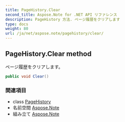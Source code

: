 ```yaml
---
title: PageHistory.Clear
second_title: Aspose.Note for .NET API リファレンス
description: PageHistory 方法. ページ履歴をクリアします
type: docs
weight: 80
url: /ja/net/aspose.note/pagehistory/clear/
---
```

## PageHistory.Clear method

ページ履歴をクリアします。

```csharp
public void Clear()
```

### 関連項目

* class [PageHistory](../)
* 名前空間 [Aspose.Note](../../pagehistory/)
* 組み立て [Aspose.Note](../../../)


